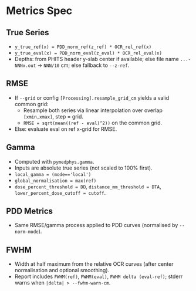 # Metrics Spec

## True Series
- `y_true_ref(x) = PDD_norm_ref(z_ref) * OCR_rel_ref(x)`
- `y_true_eval(x) = PDD_norm_eval(z_eval) * OCR_rel_eval(x)`
- Depths: from PHITS header y-slab center if available; else file name `...-NNNx.out` → `NNN/10` cm; else fallback to `--z-ref`.

## RMSE
- If `--grid` or config `[Processing].resample_grid_cm` yields a valid common grid:
  - Resample both series via linear interpolation over overlap `[xmin,xmax]`, step = grid.
  - `RMSE = sqrt(mean((ref - eval)^2))` on the common grid.
- Else: evaluate eval on ref x-grid for RMSE.

## Gamma
- Computed with `pymedphys.gamma`.
- Inputs are absolute true series (not scaled to 100% first).
- `local_gamma = (mode=='local')`
- `global_normalisation = max(ref)`
- `dose_percent_threshold = DD`, `distance_mm_threshold = DTA`, `lower_percent_dose_cutoff = cutoff`.

## PDD Metrics
- Same RMSE/gamma process applied to PDD curves (normalised by `--norm-mode`).

## FWHM
- Width at half maximum from the relative OCR curves (after center normalisation and optional smoothing).
- Report includes `FWHM(ref)`, `FWHM(eval)`, `FWHM delta (eval-ref)`; stderr warns when `|delta| > --fwhm-warn-cm`.

